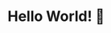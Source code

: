 # Hello World! 👋

<!--
**carterlc/carterlc** is a ✨ _special_ ✨ repository because its `README.md` (this file) appears on your GitHub profile.

## My name is Carter :video_game: :poodle:  
Pronouns  He/Him :smile:  
Im an inspiring web developer studying Interactive Design and Technology @saskpolytechnic. I enjoy creating interactive web projects and playing with my dog. I am a new github user and I hope to populate this account with cool new code repositorys that I can share with you all!

### Two truths and a lie
1. My name is Carter
2. I have a dog name Berkley
3. Game of thrones is the best show of all time

### Languages I am familiar with
- HTML
- CSS
- ![JavaScript](https://img.shields.io/badge/-JavaScript-000?&logo=JavaScript)
- PHP
- JSON
- XML
- Markdown

### Contact me @
carterlc@live.ca :mailbox:  
carterlc.ca :computer:  
